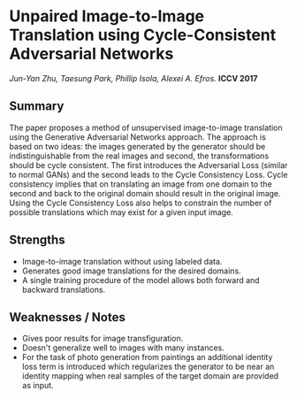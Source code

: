 # Unpaired Image-to-Image Translation using Cycle-Consistent Adversarial Networks

*Jun-Yan Zhu, Taesung Park, Phillip Isola, Alexei A. Efros.* **ICCV 2017**

## Summary

The paper proposes a method of unsupervised image-to-image translation using the Generative Adversarial Networks approach. The approach is based on two ideas: the images generated by the generator should be indistinguishable from the real images and second, the transformations should be cycle consistent. The first introduces the Adversarial Loss (similar to normal GANs) and the second leads to the Cycle Consistency Loss. Cycle consistency implies that on translating an image from one domain to the second and back to the original domain should result in the original image. Using the Cycle Consistency Loss also helps to constrain the number of possible translations which may exist for a given input image.

## Strengths

* Image-to-image translation without using labeled data.
* Generates good image translations for the desired domains.
* A single training procedure of the model allows both forward and backward translations.

## Weaknesses / Notes

- Gives poor results for image transfiguration.
- Doesn't generalize well to images with many instances.
- For the task of photo generation from paintings an additional identity loss term is introduced which regularizes the generator to be near an identity mapping when real samples of the target domain are provided as input.


